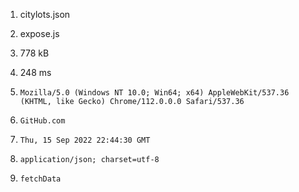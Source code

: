 1. citylots.json

2. expose.js

3. 778 kB

4. 248 ms

5. `Mozilla/5.0 (Windows NT 10.0; Win64; x64) AppleWebKit/537.36 (KHTML, like Gecko) Chrome/112.0.0.0 Safari/537.36`

6. `GitHub.com`

7. `Thu, 15 Sep 2022 22:44:30 GMT`

8. `application/json; charset=utf-8`

9. `fetchData`
